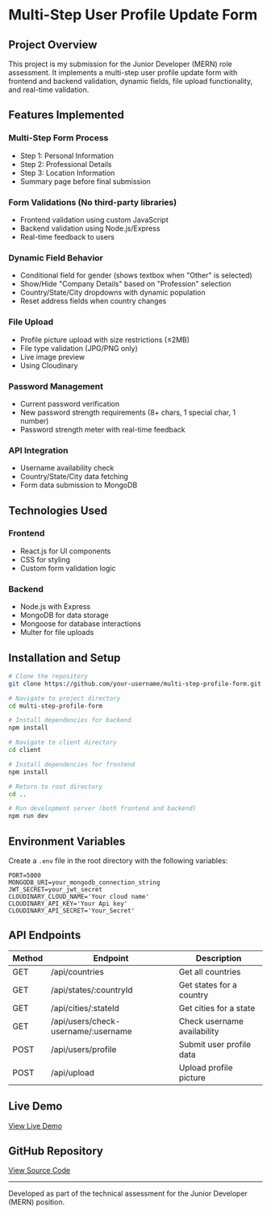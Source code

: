 # Multi-Step User Profile Update Form

## Project Overview

This project is my submission for the Junior Developer (MERN) role assessment. It implements a multi-step user profile update form with frontend and backend validation, dynamic fields, file upload functionality, and real-time validation.

## Features Implemented

### Multi-Step Form Process

- Step 1: Personal Information
- Step 2: Professional Details
- Step 3: Location Information
- Summary page before final submission

### Form Validations (No third-party libraries)

- Frontend validation using custom JavaScript
- Backend validation using Node.js/Express
- Real-time feedback to users

### Dynamic Field Behavior

- Conditional field for gender (shows textbox when "Other" is selected)
- Show/Hide "Company Details" based on "Profession" selection
- Country/State/City dropdowns with dynamic population
- Reset address fields when country changes

### File Upload

- Profile picture upload with size restrictions (≤2MB)
- File type validation (JPG/PNG only)
- Live image preview
- Using Cloudinary

### Password Management

- Current password verification
- New password strength requirements (8+ chars, 1 special char, 1 number)
- Password strength meter with real-time feedback

### API Integration

- Username availability check
- Country/State/City data fetching
- Form data submission to MongoDB

## Technologies Used

### Frontend

- React.js for UI components
- CSS for styling
- Custom form validation logic

### Backend

- Node.js with Express
- MongoDB for data storage
- Mongoose for database interactions
- Multer for file uploads

## Installation and Setup

```bash
# Clone the repository
git clone https://github.com/your-username/multi-step-profile-form.git

# Navigate to project directory
cd multi-step-profile-form

# Install dependencies for backend
npm install

# Navigate to client directory
cd client

# Install dependencies for frontend
npm install

# Return to root directory
cd ..

# Run development server (both frontend and backend)
npm run dev
```

## Environment Variables

Create a `.env` file in the root directory with the following variables:

```
PORT=5000
MONGODB_URI=your_mongodb_connection_string
JWT_SECRET=your_jwt_secret
CLOUDINARY_CLOUD_NAME='Your cloud name'  
CLOUDINARY_API_KEY='Your Api key'
CLOUDINARY_API_SECRET='Your_Secret'
```

## API Endpoints

| Method | Endpoint                            | Description                 |
| ------ | ----------------------------------- | --------------------------- |
| GET    | /api/countries                      | Get all countries           |
| GET    | /api/states/:countryId              | Get states for a country    |
| GET    | /api/cities/:stateId                | Get cities for a state      |
| GET    | /api/users/check-username/:username | Check username availability |
| POST   | /api/users/profile                  | Submit user profile data    |
| POST   | /api/upload                         | Upload profile picture      |

## Live Demo

[View Live Demo](https://taskmultilevel.netlify.app/)

## GitHub Repository

[View Source Code](https://github.com/arshpreetsiingh/task)

---

Developed as part of the technical assessment for the Junior Developer (MERN) position.
